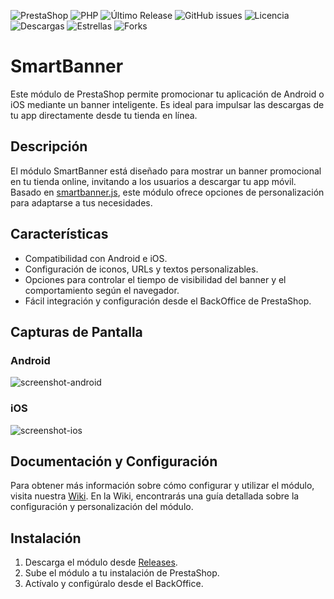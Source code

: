 ![PrestaShop](https://img.shields.io/badge/PrestaShop-8.x-blue.svg)
![PHP](https://img.shields.io/badge/PHP-8.0%20%7C%208.1-8892BF.svg?style=flat-square)
![Último Release](https://img.shields.io/github/v/release/Representaciones-Pedraja/smartbanner?include_prereleases)
![GitHub issues](https://img.shields.io/github/issues/Representaciones-Pedraja/smartbanner)
![Licencia](https://img.shields.io/github/license/Representaciones-Pedraja/smartbanner)
![Descargas](https://img.shields.io/github/downloads/Representaciones-Pedraja/smartbanner/total)
![Estrellas](https://img.shields.io/github/stars/Representaciones-Pedraja/smartbanner?style=social)
![Forks](https://img.shields.io/github/forks/Representaciones-Pedraja/smartbanner?style=social)

# SmartBanner

Este módulo de PrestaShop permite promocionar tu aplicación de Android o iOS mediante un banner inteligente. Es ideal para impulsar las descargas de tu app directamente desde tu tienda en línea.

## Descripción

El módulo SmartBanner está diseñado para mostrar un banner promocional en tu tienda online, invitando a los usuarios a descargar tu app móvil. Basado en [smartbanner.js](https://github.com/ain/smartbanner.js/tree/main), este módulo ofrece opciones de personalización para adaptarse a tus necesidades.

## Características

- Compatibilidad con Android e iOS.
- Configuración de iconos, URLs y textos personalizables.
- Opciones para controlar el tiempo de visibilidad del banner y el comportamiento según el navegador.
- Fácil integración y configuración desde el BackOffice de PrestaShop.

## Capturas de Pantalla

### Android
![screenshot-android](https://github.com/user-attachments/assets/23b4bf9e-b12d-4a0d-b856-502a06802d18)

### iOS
![screenshot-ios](https://github.com/user-attachments/assets/6a58743c-4664-450f-b671-84e270ebeb04)

## Documentación y Configuración

Para obtener más información sobre cómo configurar y utilizar el módulo, visita nuestra [Wiki](https://github.com/Representaciones-Pedraja/smartbanner/wiki). En la Wiki, encontrarás una guía detallada sobre la configuración y personalización del módulo.

## Instalación

1. Descarga el módulo desde [Releases](https://github.com/Representaciones-Pedraja/smartbanner/releases).
2. Sube el módulo a tu instalación de PrestaShop.
3. Actívalo y configúralo desde el BackOffice.

